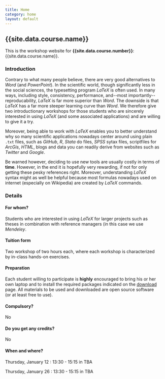 ```yaml
---
title: Home
category: home
layout: default
---
```


## {{site.data.course.name}}

This is the workshop website for **{{site.data.course.number}}**:
{{site.data.course.name}}.

### Introduction

Contrary to what many people believe, there are very good alternatives to *Word* (and *PowerPoint*). In the scientific world, though significantly less in the social sciences, the typesetting program *LaTeX* is often used. In many ways, including style, consistency, performance, and--most importantly--reproducability, *LaTeX* is far more superior than *Word*. The downside is that *LaTeX* has a far more steeper learning curve than *Word*. We therefore give two introductionary workshops for those students who are sincerely interested in using *LaTeX* (and some associated applications) and are willing to give it a try. 

Moreover, being able to work with *LaTeX* enables you to better understand why so many scientific applications nowadays center around using plain `.txt` files, such as *GitHub*, *R*, *Stata* do files, *SPSS* sytax files, scriptfiles for *ArcGis*, *HTML*, blogs and data you can readily derive from websites such as *Twitter* and *Google*. 

Be warned however, deciding to use new tools are usually costly in terms of **time**. However, in the end it is hopefully very rewarding, if not for only getting these pesky references right. Moreover, understanding *LaTeX* syntax might as well be helpful because most formulas nowadays used on internet (especially on Wikipedia) are created by *LaTeX* commands.

### Details

#### For whom?

Students who are interested in using *LaTeX* for larger projects such as theses in combination with reference managers (in this case we use *Mendeley*.

#### Tuition form

Two workshop of two hours each, where each workshop is characterized by in-class hands-on exercises.

#### Preparation

Each student willing to participate is **highly** encouraged to bring his or her own laptop and to install the required packages indicated on the [download](./download) page. All materials to be used and downloaded are open source software (or at least free to use).

#### Compulsory?

No

#### Do you get any credits?

No

#### When and where?

Thursday, January 12 : 13:30 - 15:15 in TBA

Thursday, January 26 : 13:30 - 15:15 in TBA 

